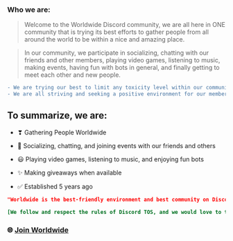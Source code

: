 ### Who we are:

> Welcome to the Worldwide Discord community, we are all here in ONE community that is trying its best efforts to gather people from all around the world to be within a nice and amazing place.

> In our community, we participate in socializing, chatting with our friends and other members, playing video games, listening to music, making events, having fun with bots in general, and finally getting to meet each other and new people.

```diff
- We are trying our best to limit any toxicity level within our community. 
- We are all striving and seeking a positive environment for our members.
```

## To summarize, we are:
- ❣ Gathering People Worldwide

- 🌟 Socializing, chatting, and joining events with our friends and others

- 😃 Playing video games, listening to music, and enjoying fun bots

- ✨ Making giveaways when available

- ✅ Established 5 years ago

```json
"Worldwide is the best-friendly environment and best community on Discord"
```
```ini
[We follow and respect the rules of Discord TOS, and we would love to thank Discord for allowing us to be here]
```

### 🌐 [Join Worldwide](https://discord.gg/worldwide)
